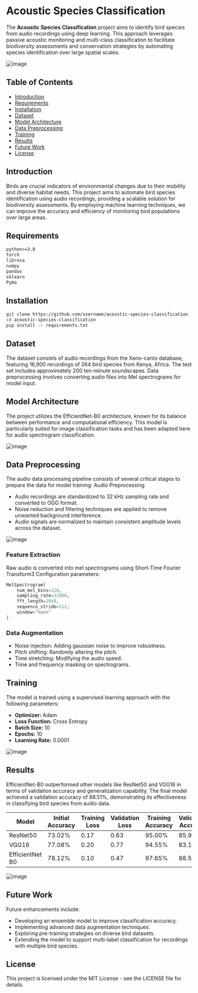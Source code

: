 # Acoustic Species Classification

The **Acoustic Species Classification** project aims to identify bird species from audio recordings using deep learning. This approach leverages passive acoustic monitoring and multi-class classification to facilitate biodiversity assessments and conservation strategies by automating species identification over large spatial scales.

![image](https://github.com/user-attachments/assets/a54dbcd0-f205-4f7d-abc7-8d811058656d)


## Table of Contents

- [Introduction](#introduction)
- [Requirements](#requirements)
- [Installation](#installation)
- [Dataset](#dataset)
- [Model Architecture](#model-architecture)
- [Data Preprocessing](#data-preprocessing)
- [Training](#training)
- [Results](#results)
- [Future Work](#future-work)
- [License](#license)

## Introduction

Birds are crucial indicators of environmental changes due to their mobility and diverse habitat needs. This project aims to automate bird species identification using audio recordings, providing a scalable solution for biodiversity assessments. By employing machine learning techniques, we can improve the accuracy and efficiency of monitoring bird populations over large areas.

## Requirements

```txt
python>=3.8
torch
librosa
numpy
pandas
sklearn
PyHa
```

## Installation
```bash
git clone https://github.com/username/acoustic-species-classification
cd acoustic-species-classification
pip install -r requirements.txt
```

## Dataset

The dataset consists of audio recordings from the Xeno-canto database, featuring 16,900 recordings of 264 bird species from Kenya, Africa. The test set includes approximately 200 ten-minute soundscapes. Data preprocessing involves converting audio files into Mel spectrograms for model input.

## Model Architecture

The project utilizes the EfficientNet-B0 architecture, known for its balance between performance and computational efficiency. This model is particularly suited for image classification tasks and has been adapted here for audio spectrogram classification.

![image](https://github.com/user-attachments/assets/489f0498-9aa3-4252-b1bb-a3b3d6ee1d56)

## Data Preprocessing

The audio data processing pipeline consists of several critical stages to prepare the data for model training:
Audio Preprocessing
- Audio recordings are standardized to 32 kHz sampling rate and converted to OGG format.
- Noise reduction and filtering techniques are applied to remove unwanted background interference.
- Audio signals are normalized to maintain consistent amplitude levels across the dataset.

![image](https://github.com/user-attachments/assets/90f77b36-2178-4dda-8fa7-378086630e8f)


### Feature Extraction
Raw audio is converted into mel spectrograms using Short-Time Fourier Transform3
Configuration parameters:

```python
MelSpectrogram(
    num_mel_bins=128,
    sampling_rate=32000, 
    fft_length=2048,
    sequence_stride=512,
    window="hann"
)
```
### Data Augmentation

- Noise injection: Adding gaussian noise to improve robustness.
- Pitch shifting: Randomly altering the pitch.
- Time stretching: Modifying the audio speed.
- Time and frequency masking on spectrograms.

## Training

The model is trained using a supervised learning approach with the following parameters:
- **Optimizer:** Adam
- **Loss Function:** Cross Entropy
- **Batch Size:** 10
- **Epochs:** 10
- **Learning Rate:** 0.0001

![image](https://github.com/user-attachments/assets/d4343c4c-13e4-43fb-ab21-91ac67131198)


## Results

EfficientNet-B0 outperformed other models like ResNet50 and VGG16 in terms of validation accuracy and generalization capability. The final model achieved a validation accuracy of 88.51%, demonstrating its effectiveness in classifying bird species from audio data.

| Model | Initial Accuracy | Training Loss | Validation Loss | Training Accuracy | Validation Accuracy |
|-------|-----------------|---------------|-----------------|-------------------|-------------------|
| ResNet50 | 73.02% | 0.17 | 0.63 | 95.00% | 85.94% |
| VGG16 | 77.08% | 0.20 | 0.77 | 94.55% | 83.14% |
| EfficientNet B0 | 78.12% | 0.10 | 0.47 | 97.65% | 88.51% |


![image](https://github.com/user-attachments/assets/1375f762-ce8c-4769-bfa7-dde78c298885)


## Future Work

Future enhancements include:
- Developing an ensemble model to improve classification accuracy.
- Implementing advanced data augmentation techniques.
- Exploring pre-training strategies on diverse bird datasets.
- Extending the model to support multi-label classification for recordings with multiple bird species.

## License

This project is licensed under the MIT License - see the LICENSE file for details.
